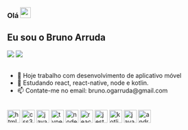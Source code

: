 ### Olá <img src="https://media.giphy.com/media/hvRJCLFzcasrR4ia7z/giphy.gif" width="25px"> 
## Eu sou o Bruno Arruda
<div> 
  <a href = "mailto:bruno.ogarruda@gmail.com"><img src="https://img.shields.io/badge/Gmail-D14836?style=for-the-badge&logo=gmail&logoColor=white" target="_blank"></a>
  <a href="https://www.linkedin.com/in/brunoOGArruda/" target="_blank"><img src="https://img.shields.io/badge/LinkedIn-0077B5?style=for-the-badge&logo=linkedin&logoColor=white" target="_blank"></a> 
</div>
<br>
<ul>
  <li>🔭 Hoje trabalho com desenvolvimento de aplicativo móvel</li>
  <li>🌱 Estudando react, react-native, node e kotlin.</li>
  <li>📫 Contate-me no email: bruno.ogarruda@gmail.com</li>
</ul>


<div style="display: inline_block"><br>
  <img align="center" alt="html5" height="30" src="https://cdn.jsdelivr.net/gh/devicons/devicon/icons/html5/html5-original.svg" />
  <img align="center" alt="css3" height="30" src="https://cdn.jsdelivr.net/gh/devicons/devicon/icons/css3/css3-original.svg" />
  <img align="center" alt="javascript" height="30" src="https://cdn.jsdelivr.net/gh/devicons/devicon/icons/javascript/javascript-original.svg" />
  <img align="center" alt="typescript" height="30" src="https://cdn.jsdelivr.net/gh/devicons/devicon/icons/typescript/typescript-original.svg" />
  <img align="center" alt="nodejs" height="30" src="https://cdn.jsdelivr.net/gh/devicons/devicon/icons/nodejs/nodejs-original.svg" />
  <img align="center" alt="react" height="30" src="https://cdn.jsdelivr.net/gh/devicons/devicon/icons/react/react-original.svg" />
  <img align="center" alt="jest" height="30" src="https://cdn.jsdelivr.net/gh/devicons/devicon/icons/jest/jest-plain.svg" />
  <img align="center" alt="kotlin" height="30" src="https://cdn.jsdelivr.net/gh/devicons/devicon/icons/kotlin/kotlin-original.svg" />
  <img align="center" alt="java" height="30" src="https://cdn.jsdelivr.net/gh/devicons/devicon/icons/java/java-original.svg" />
  <img align="center" alt="android" height="30" src="https://cdn.jsdelivr.net/gh/devicons/devicon/icons/android/android-original.svg" />
</div>

